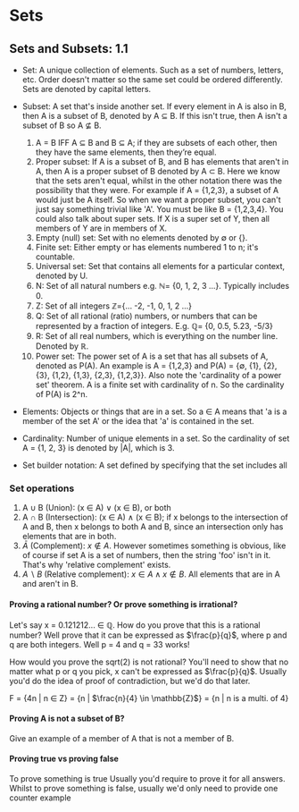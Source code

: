 # Sets

## Sets and Subsets: 1.1
- Set: A unique collection of elements. Such as a set of numbers, letters, etc. Order doesn't matter so the same set could be ordered differently. Sets are denoted by capital letters.
- Subset: A set that's inside another set. If every element in A is also in B, then A is a subset of B, denoted by A ⊆ B. If this isn't true, then A isn't a subset of B so A ⊈ B.
  1. A = B IFF A ⊆ B and B ⊆ A; if they are subsets of each other, then they have the same elements, then they’re equal.
  2. Proper subset: If A is a subset of B, and B has elements that aren't in A, then A is a proper subset of B denoted by  A ⊂ B. Here we know that the sets aren't equal, whilst in the other notation there was the possibility that they were. For example if A = {1,2,3}, a subset of A would just be A itself. So when we want a proper subset, you can't just say something trivial like 'A'. You must be like B = {1,2,3,4}. You could also talk about super sets. If X is a super set of Y, then all members of Y are in members of X.
  3. Empty (null) set: Set with no elements denoted by  ∅ or {}.
  4. Finite set: Either empty or has elements numbered 1 to n; it's countable.
  5. Universal set: Set that contains all elements for a particular context, denoted by U.
  6. N: Set of all natural numbers e.g. $\mathbb{N}=$ {0, 1, 2, 3 ...}. Typically includes 0.
  7. Z: Set of all integers $\mathbb{Z}=${... -2, -1, 0, 1, 2 ...}
  8. Q: Set of all rational (ratio) numbers, or numbers that can be represented by a fraction of integers. E.g. $\mathbb{Q} =$ {0, 0.5, 5.23, -5/3}
  9. R: Set of all real numbers, which is everything on the number line. Denoted by $\mathbb{R}$.
  10. Power set: The power set of A is a set that has all subsets of A, denoted as P(A). An example is A = {1,2,3} and P(A) = {∅, {1}, {2}, {3}, {1,2}, {1,3}, {2,3}, {1,2,3}}. Also note the 'cardinality of a power set' theorem. A is a finite set with cardinality of n. So the cardinality of P(A) is 2^n.

- Elements: Objects or things that are in a set. So a ∈ A means that 'a is a member of the set A' or the idea that 'a' is contained in the set.
- Cardinality: Number of unique elements in a set. So the cardinality of set A = {1, 2, 3} is denoted by |A|, which is 3.
- Set builder notation: A set defined by specifying that the set includes all 


### Set operations
1. A ∪ B (Union): (x ∈ A) ∨ (x ∈ B), or both
2. A ∩ B (Intersection):  (x ∈ A) ∧ (x ∈ B); if x belongs to the intersection of A and B, then x belongs to both A and B, since an intersection only has elements that are in both.
3. $\bar{A}$ (Complement): $x \notin A$. However sometimes something is obvious, like of course if set A is a set of numbers, then the string 'foo' isn't in it. That's why 'relative complement' exists.
4. $A \backslash B$ (Relative complement): $x \in A \land x\notin B$. All elements that are in A and aren't in B.

#### Proving a rational number? Or prove something is irrational?
Let's say x = 0.121212... ∈ $\mathbb{Q}$. How do you prove that this is a rational number? Well prove that it can be expressed as $\frac{p}{q}$, where p and q are both integers. Well p = 4 and q = 33 works!

How would you prove the sqrt(2) is not rational? You'll need to show that no matter what p or q you pick, x can't be expressed as $\frac{p}{q}$. Usually you'd do the idea of proof of contradiction, but we'd do that later.

F = {4n | n ∈ Z} = {n | $\frac{n}{4} \in \mathbb{Z}$} = {n | n is a multi. of 4}


#### Proving A is not a subset of B?
Give an example of a member of A that is not a member of B.

#### Proving true vs proving false
To prove something is true Usually you'd require to prove it for all answers. Whilst to prove something is false, usually we'd only need to provide one counter example


